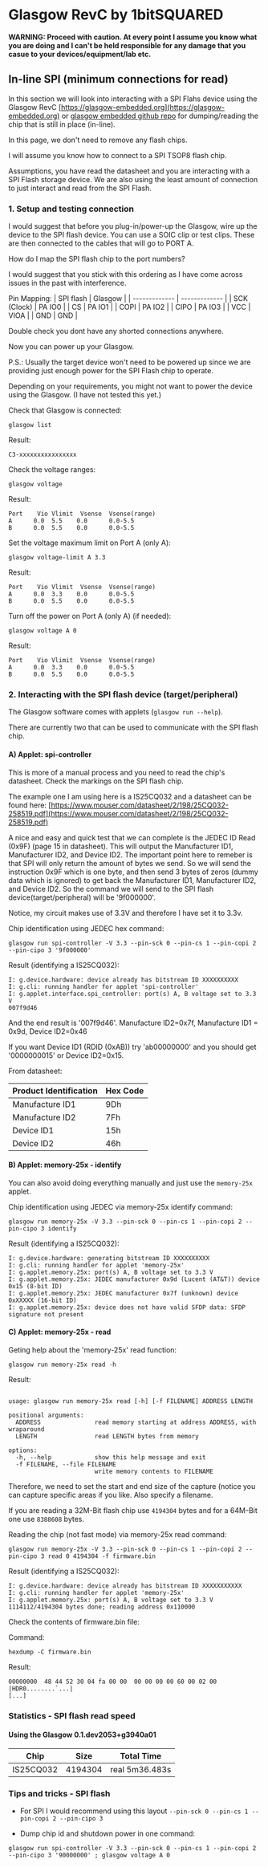 # Glasgow RevC by 1bitSQUARED 

**WARNING: Proceed with caution. At every point I assume you know what you are doing and I can't be held responsible for any damage that you casue to your devices/equipment/lab etc.**

## In-line SPI (minimum connections for read)
In this section we will look into interacting with a SPI Flahs device using the Glasgow RevC [https://glasgow-embedded.org](https://glasgow-embedded.org) or [glasgow embedded github repo](https://github.com/GlasgowEmbedded/glasgow/) for dumping/reading the chip that is still in place (in-line).

In this page, we don't need to remove any flash chips. 

I will assume you know how to connect to a SPI TSOP8 flash chip. 

Assumptions, you have read the datasheet and you are interacting with a SPI Flash storage device. 
We are also using the least amount of connection to just interact and read from the SPI Flash. 

### 1. Setup and testing connection

I would suggest that before you plug-in/power-up the Glasgow, wire up the device to the SPI flash device. 
You can use a SOIC clip or test clips. These are then connected to the cables that will go to PORT A. 

How do I map the SPI flash chip to the port numbers? 

I would suggest that you stick with this ordering as I have come across issues in the past with interference. 

Pin Mapping: 
| SPI flash  | Glasgow |
| ------------- | ------------- |
| SCK (Clock) | PA IO0 |
| CS | PA IO1 |
| COPI | PA IO2 |
| CIPO | PA IO3 |
| VCC | VIOA |
| GND | GND |

Double check you dont have any shorted connections anywhere. 

Now you can power up your Glasgow. 

P.S.: Usually the target device won't need to be powered up since we are providing just enough power for the SPI Flash chip to operate.

Depending on your requirements, you might not want to power the device using the Glasgow. (I have not tested this yet.) 

Check that Glasgow is connected:

```
glasgow list
```

Result:

```
C3-xxxxxxxxxxxxxxxx
```

Check the voltage ranges:

```
glasgow voltage
```

Result:

```
Port	Vio	Vlimit	Vsense	Vsense(range)
A      0.0	5.5	   0.0	    0.0-5.5	
B      0.0	5.5	   0.0	    0.0-5.5
```

Set the voltage maximum limit on Port A (only A):

```
glasgow voltage-limit A 3.3
```

Result:

```
Port	Vio	Vlimit	Vsense	Vsense(range)
A      0.0	3.3	   0.0	    0.0-5.5	
B      0.0	5.5	   0.0	    0.0-5.5
```

Turn off the power on Port A (only A) (if needed):

```
glasgow voltage A 0
```

Result:

```
Port	Vio	Vlimit	Vsense	Vsense(range)
A      0.0	3.3	   0.0	    0.0-5.5	
B      0.0	5.5	   0.0	    0.0-5.5
```


### 2. Interacting with the SPI flash device (target/peripheral) 

The Glasgow software comes with applets (`glasgow run --help`). 

There are currently two that can be used to communicate with the SPI flash chip. 

#### A) Applet: spi-controller

This is more of a manual process and you need to read the chip's datasheet. Check the markings on the SPI flash chip. 

The example one I am using here is a IS25CQ032 and a datasheet can be found here: [https://www.mouser.com/datasheet/2/198/25CQ032-258519.pdf](https://www.mouser.com/datasheet/2/198/25CQ032-258519.pdf) 

A nice and easy and quick test that we can complete is the JEDEC ID Read (0x9F) (page 15 in datasheet). 
This will output the Manufacturer ID1, Manufacturer ID2, and Device ID2. 
The important point here to remeber is that SPI will only return the amount of bytes we send. 
So we will send the instruction 0x9F which is one byte, and then send 3 bytes of zeros (dummy data which is ignored) to get back the Manufacturer ID1, Manufacturer ID2, and Device ID2.
So the command we will send to the SPI flash device(target/peripheral) will be '9f000000'. 

Notice, my circuit makes use of 3.3V and therefore I have set it to 3.3v. 

Chip identification using JEDEC hex command:

```
glasgow run spi-controller -V 3.3 --pin-sck 0 --pin-cs 1 --pin-copi 2 --pin-cipo 3 '9f000000'
```

Result (identifying a IS25CQ032):

```
I: g.device.hardware: device already has bitstream ID XXXXXXXXXX
I: g.cli: running handler for applet 'spi-controller'
I: g.applet.interface.spi_controller: port(s) A, B voltage set to 3.3 V
007f9d46
```

And the end result is '007f9d46'. Manufacture ID2=0x7f, Manufacture ID1 = 0x9d, Device ID2=0x46

If you want Device ID1 (RDID (0xAB)) try 'ab00000000' and you should get '0000000015' or Device ID2=0x15. 

From datasheet:

| Product Identification | Hex Code |
| ------------- | ------------- |
| Manufacture ID1 | 9Dh |
| Manufacture ID2 | 7Fh |
| Device ID1 | 15h |
| Device ID2 | 46h |


#### B) Applet: memory-25x - identify

You can also avoid doing everything manually and just use the `memory-25x` applet. 

Chip identification using JEDEC via memory-25x identify command:

```
glasgow run memory-25x -V 3.3 --pin-sck 0 --pin-cs 1 --pin-copi 2 --pin-cipo 3 identify
```

Result (identifying a IS25CQ032):

```
I: g.device.hardware: generating bitstream ID XXXXXXXXXX
I: g.cli: running handler for applet 'memory-25x'
I: g.applet.memory.25x: port(s) A, B voltage set to 3.3 V
I: g.applet.memory.25x: JEDEC manufacturer 0x9d (Lucent (AT&T)) device 0x15 (8-bit ID)
I: g.applet.memory.25x: JEDEC manufacturer 0x7f (unknown) device 0xXXXXX (16-bit ID)
I: g.applet.memory.25x: device does not have valid SFDP data: SFDP signature not present
```


#### C) Applet: memory-25x - read

Geting help about the 'memory-25x' read function:

```
glasgow run memory-25x read -h
```

Result:

```

usage: glasgow run memory-25x read [-h] [-f FILENAME] ADDRESS LENGTH

positional arguments:
  ADDRESS               read memory starting at address ADDRESS, with wraparound
  LENGTH                read LENGTH bytes from memory

options:
  -h, --help            show this help message and exit
  -f FILENAME, --file FILENAME
                        write memory contents to FILENAME
```            

Therefore, we need to set the start and end size of the capture (notice you can capture specific areas if you like. Also specify a filename. 

If you are reading a 32M-Bit flash chip use `4194304` bytes and for a 64M-Bit one use `8388608` bytes. 

Reading the chip (not fast mode) via memory-25x read command:

```
glasgow run memory-25x -V 3.3 --pin-sck 0 --pin-cs 1 --pin-copi 2 --pin-cipo 3 read 0 4194304 -f firmware.bin
```

Result (identifying a IS25CQ032):

```
I: g.device.hardware: device already has bitstream ID XXXXXXXXXXX
I: g.cli: running handler for applet 'memory-25x'
I: g.applet.memory.25x: port(s) A, B voltage set to 3.3 V
1114112/4194304 bytes done; reading address 0x110000
```

Check the contents of firmware.bin file:

Command: 

```
hexdump -C firmware.bin
```

Result:
```
00000000  48 44 52 30 04 fa 00 00  00 00 00 00 60 00 02 00  |HDR0........`...|
[...]
```

### Statistics - SPI flash read speed

#### Using the Glasgow 0.1.dev2053+g3940a01

| Chip | Size | Total Time |
| ------------- | ------------- | ------------- |
| IS25CQ032 | 4194304 | real 5m36.483s  |

### Tips and tricks - SPI flash

* For SPI I would recommend using this layout `--pin-sck 0 --pin-cs 1 --pin-copi 2 --pin-cipo 3`

* Dump chip id and shutdown power in one command: 

```
glasgow run spi-controller -V 3.3 --pin-sck 0 --pin-cs 1 --pin-copi 2 --pin-cipo 3 '90000000' ; glasgow voltage A 0
```

